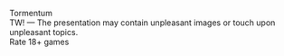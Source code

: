 Tormentum   
TW! — The presentation may contain unpleasant images or touch upon unpleasant topics.  
Rate 18+
games
